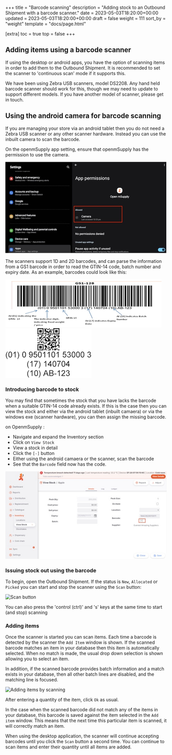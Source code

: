 +++
title = "Barcode scanning"
description = "Adding stock to an Outbound Shipment with a barcode scanner."
date = 2023-05-03T18:20:00+00:00
updated = 2023-05-03T18:20:00+00:00
draft = false
weight = 111
sort_by = "weight"
template = "docs/page.html"

[extra]
toc = true
top = false
+++

## Adding items using a barcode scanner

If using the desktop or android apps, you have the option of scanning items in order to add them to the Outbound Shipment.
It is recommended to set the scanner to 'continuous scan' mode if it supports this.

We have been using Zebra USB scanners, model DS2208. Any hand held barcode scanner should work for this, though we may need to update to support different models. If you have another model of scanner, please get in touch.

## Using the android camera for barcode scanning

If you are managing your store via an android tablet then you do not need a Zebra USB scanner or any other scanner hardware. Instead you can use the inbuilt camera to scan the barcode.

On the openmSupply app setting, ensure that openmSupply has the permission to use the camera.

![Give openmSupply the permission for the camera](images-en/App_camera_Permission_controller.jpg)


The scanners support 1D and 2D barcodes, and can parse the information from a GS1 barcode in order to read the GTIN-14 code, batch number and expiry date.
As an example, barcodes could look like this:

![GS1 128 barcode](images-en/GS1-128.png)
![GS1 QR barcode](images-en/GS1-QR.png)

### Introducing barcode to stock
You may find that sometimes the stock that you have lacks the barcode when a suitable GTIN-14 code already exists. If this is the case then you can view the stock and either via the android tablet (inbuilt camaera) or via the windows exe (scanner hardware), you can then assign the missing barcode. 

on OpenmSupply : 
* Navigate and expand the Inventory section
* Click on `View Stock`
* View a stock in detail
* Click the `[-]` button
* Either using the android camaera or the scanner, scan the barcode
* See that the `Barcode` field now has the code.


![Introdicing barcode to stock](images-en/view_stock_adding_barcode.jpg)


### Issuing stock out using the barcode

To begin, open the Outbound Shipment. If the status is `New`, `Allocated` or `Picked` you can start and stop the scanner using the `Scan` button:

![Scan button](/docs/distribution/images/os_scan_button.png)

<div class="tip">You can also press the 'control (ctrl)' and 's' keys at the same time to start (and stop) scanning</div>

### Adding items

Once the scanner is started you can scan items. Each time a barcode is detected by the scanner the `Add Item` window is shown. If the scanned barcode matches an item in your database then this item is automatically selected. When no match is made, the usual drop down selection is shown allowing you to select an item.

In addition, if the scanned barcode provides batch information and a match exists in your database, then all other batch lines are disabled, and the matching line is focused.

![Adding items by scanning](/docs/distribution/images/add-item-by-barcode.gif)

After entering a quantity of the item, click `Ok` as usual.

In the case when the scanned barcode did not match any of the items in your database, this barcode is saved against the item selected in the `Add item` window. This means that the next time this particular item is scanned, it will correctly match an item.

When using the desktop application, the scanner will continue accepting barcodes until you click the `Scan` button a second time. You can continue to scan items and enter their quantity until all items are added.
